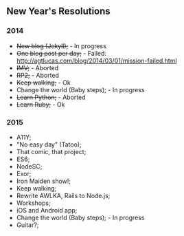 ## New Year's Resolutions

### 2014

* ~~New blog (Jekyll);~~ - In progress
* ~~One blog post per day;~~ - Failed: http://agtlucas.com/blog/2014/03/01/mission-failed.html
* ~~IMV;~~ - Aborted
* ~~RP2;~~ - Aborted
* ~~Keep walking;~~ - Ok
* Change the world (Baby steps); - In progress
* ~~Learn Python;~~ - Aborted
* ~~Learn Ruby;~~ - Ok

### 2015

* A11Y;
* "No easy day" (Tatoo);
* That comic, that project;
* ES6;
* NodeSC;
* Exor;
* Iron Maiden show!;
* Keep walking;
* Rewrite AWLKA, Rails to Node.js;
* Workshops;
* iOS and Android app;
* Change the world (Baby steps); - In progress
* Guitar?;

